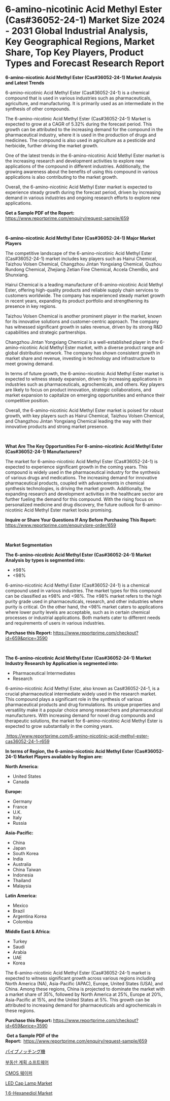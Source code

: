 <p><h1>6-amino-nicotinic Acid Methyl Ester (Cas#36052-24-1) Market Size 2024 - 2031 Global Industrial Analysis, Key Geographical Regions, Market Share, Top Key Players, Product Types and Forecast Research Report</h1></p><p><strong>6-amino-nicotinic Acid Methyl Ester (Cas#36052-24-1) Market Analysis and Latest Trends</strong></p>
<p><p>6-amino-nicotinic Acid Methyl Ester (Cas#36052-24-1) is a chemical compound that is used in various industries such as pharmaceuticals, agriculture, and manufacturing. It is primarily used as an intermediate in the synthesis of other compounds.</p><p>The 6-amino-nicotinic Acid Methyl Ester (Cas#36052-24-1) Market is expected to grow at a CAGR of 5.32% during the forecast period. This growth can be attributed to the increasing demand for the compound in the pharmaceutical industry, where it is used in the production of drugs and medicines. The compound is also used in agriculture as a pesticide and herbicide, further driving the market growth.</p><p>One of the latest trends in the 6-amino-nicotinic Acid Methyl Ester market is the increasing research and development activities to explore new applications of the compound in different industries. Additionally, the growing awareness about the benefits of using this compound in various applications is also contributing to the market growth.</p><p>Overall, the 6-amino-nicotinic Acid Methyl Ester market is expected to experience steady growth during the forecast period, driven by increasing demand in various industries and ongoing research efforts to explore new applications.</p></p>
<p><strong>Get a Sample PDF of the Report:&nbsp;</strong> <a href="https://www.reportprime.com/enquiry/request-sample/659">https://www.reportprime.com/enquiry/request-sample/659</a></p>
<p>&nbsp;</p>
<p><strong>6-amino-nicotinic Acid Methyl Ester (Cas#36052-24-1) Major Market Players</strong></p>
<p><p>The competitive landscape of the 6-amino-nicotinic Acid Methyl Ester (Cas#36052-24-1) market includes key players such as Hairui Chemical, Taizhou Volsen Chemical, Changzhou Jintan Yongxiang Chemical, Quzhou Rundong Chemical, Zhejiang Zetian Fine Chemical, Accela ChemBio, and Shunxiang.</p><p>Hairui Chemical is a leading manufacturer of 6-amino-nicotinic Acid Methyl Ester, offering high-quality products and reliable supply chain services to customers worldwide. The company has experienced steady market growth in recent years, expanding its product portfolio and strengthening its presence in key regions.</p><p>Taizhou Volsen Chemical is another prominent player in the market, known for its innovative solutions and customer-centric approach. The company has witnessed significant growth in sales revenue, driven by its strong R&D capabilities and strategic partnerships.</p><p>Changzhou Jintan Yongxiang Chemical is a well-established player in the 6-amino-nicotinic Acid Methyl Ester market, with a diverse product range and global distribution network. The company has shown consistent growth in market share and revenue, investing in technology and infrastructure to meet growing demand.</p><p>In terms of future growth, the 6-amino-nicotinic Acid Methyl Ester market is expected to witness steady expansion, driven by increasing applications in industries such as pharmaceuticals, agrochemicals, and others. Key players are likely to focus on product innovation, strategic collaborations, and market expansion to capitalize on emerging opportunities and enhance their competitive position.</p><p>Overall, the 6-amino-nicotinic Acid Methyl Ester market is poised for robust growth, with key players such as Hairui Chemical, Taizhou Volsen Chemical, and Changzhou Jintan Yongxiang Chemical leading the way with their innovative products and strong market presence.</p></p>
<p>&nbsp;</p>
<p><strong>What Are The Key Opportunities For 6-amino-nicotinic Acid Methyl Ester (Cas#36052-24-1) Manufacturers?</strong></p>
<p><p>The market for 6-amino-nicotinic Acid Methyl Ester (Cas#36052-24-1) is expected to experience significant growth in the coming years. This compound is widely used in the pharmaceutical industry for the synthesis of various drugs and medications. The increasing demand for innovative pharmaceutical products, coupled with advancements in chemical synthesis technologies, is driving the market growth. Additionally, the expanding research and development activities in the healthcare sector are further fueling the demand for this compound. With the rising focus on personalized medicine and drug discovery, the future outlook for 6-amino-nicotinic Acid Methyl Ester market looks promising.</p></p>
<p><strong>Inquire or Share Your Questions If Any Before Purchasing This Report:</strong> <a href="https://www.reportprime.com/enquiry/pre-order/659">https://www.reportprime.com/enquiry/pre-order/659</a></p>
<p>&nbsp;</p>
<p><strong>Market Segmentation</strong></p>
<p><strong>The 6-amino-nicotinic Acid Methyl Ester (Cas#36052-24-1) Market Analysis by types is segmented into:</strong></p>
<p><ul><li>≥98%</li><li><98%</li></ul></p>
<p><p>6-amino-nicotinic Acid Methyl Ester (Cas#36052-24-1) is a chemical compound used in various industries. The market types for this compound can be classified as ≥98% and <98%. The ≥98% market refers to the high purity grade used in pharmaceuticals, research, and other industries where purity is critical. On the other hand, the <98% market caters to applications where lower purity levels are acceptable, such as in certain chemical processes or industrial applications. Both markets cater to different needs and requirements of users in various industries.</p></p>
<p><strong>Purchase this Report:&nbsp;</strong><a href="https://www.reportprime.com/checkout?id=659&price=3590">https://www.reportprime.com/checkout?id=659&price=3590</a></p>
<p>&nbsp;</p>
<p><strong>The 6-amino-nicotinic Acid Methyl Ester (Cas#36052-24-1) Market Industry Research by Application is segmented into:</strong></p>
<p><ul><li>Pharmaceutical Intermediates</li><li>Research</li></ul></p>
<p><p>6-amino-nicotinic Acid Methyl Ester, also known as Cas#36052-24-1, is a crucial pharmaceutical intermediate widely used in the research market. This compound plays a significant role in the synthesis of various pharmaceutical products and drug formulations. Its unique properties and versatility make it a popular choice among researchers and pharmaceutical manufacturers. With increasing demand for novel drug compounds and therapeutic solutions, the market for 6-amino-nicotinic Acid Methyl Ester is expected to grow substantially in the coming years.</p></p>
<p><a href="https://www.reportprime.com/6-amino-nicotinic-acid-methyl-ester-cas36052-24-1-r659">&nbsp;https://www.reportprime.com/6-amino-nicotinic-acid-methyl-ester-cas36052-24-1-r659</a></p>
<p><strong>In terms of Region, the 6-amino-nicotinic Acid Methyl Ester (Cas#36052-24-1) Market Players available by Region are:</strong></p>
<p>
    <p> <strong> North America: </strong>
        <ul>
            <li>United States</li>
            <li>Canada</li>
        </ul>
        </p> 
    <p> <strong> Europe: </strong>
        <ul>
            <li>Germany</li>
            <li>France</li>
            <li>U.K.</li>
            <li>Italy</li>
            <li>Russia</li>
        </ul>
        </p> 
    <p> <strong> Asia-Pacific: </strong>
        <ul>
            <li>China</li>
            <li>Japan</li>
            <li>South Korea</li>
            <li>India</li>
            <li>Australia</li>
            <li>China Taiwan</li>
            <li>Indonesia</li>
            <li>Thailand</li>
            <li>Malaysia</li>
        </ul>
        </p> 
    <p> <strong> Latin America: </strong>
        <ul>
            <li>Mexico</li>
            <li>Brazil</li>
            <li>Argentina Korea</li>
            <li>Colombia</li>
        </ul>
        </p> 
    <p> <strong> Middle East & Africa: </strong>
        <ul>
            <li>Turkey</li>
            <li>Saudi</li>
            <li>Arabia</li>
            <li>UAE</li>
            <li>Korea</li>
        </ul>
    </p>
    </p>
<p><p>The 6-amino-nicotinic Acid Methyl Ester (Cas#36052-24-1) market is expected to witness significant growth across various regions including North America (NA), Asia-Pacific (APAC), Europe, United States (USA), and China. Among these regions, China is projected to dominate the market with a market share of 35%, followed by North America at 25%, Europe at 20%, Asia-Pacific at 15%, and the United States at 5%. This growth can be attributed to increasing demand for pharmaceuticals and agrochemicals in these regions.</p></p>
<p><strong>Purchase this Report: </strong><a href="https://www.reportprime.com/checkout?id=659&price=3590">https://www.reportprime.com/checkout?id=659&price=3590</a></p>
<p>&nbsp;<strong>Get a Sample PDF of the Report:&nbsp;&nbsp;</strong><a href="https://www.reportprime.com/enquiry/request-sample/659">https://www.reportprime.com/enquiry/request-sample/659</a></p>
<p><strong></strong></p>
<p><p><a href="https://github.com/charm854/Market-Research-Report-List-1/blob/main/444193770118.md">パイプノッチング機</a></p><p><a href="https://github.com/Skyleitney456456/Market-Research-Report-List-1/blob/main/688886467731.md">부동산 계획 소프트웨어</a></p><p><a href="https://github.com/iansanftyord09878/Market-Research-Report-List-1/blob/main/302026667732.md">CMOS 웨이퍼</a></p><p><a href="https://issuu.com/reportprime-2/docs/led-cap-lamp-market-size-2030.pptx">LED Cap Lamp Market</a></p><p><a href="https://github.com/jsmusil/Market-Research-Report-List-3/blob/main/16-hexanediol-market.md">1,6-Hexanediol Market</a></p></p>